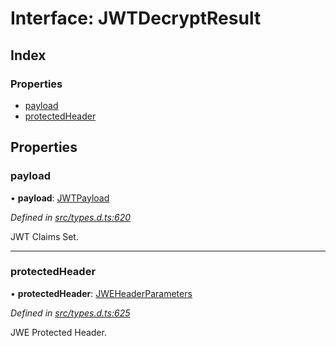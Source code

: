 # Interface: JWTDecryptResult

## Index

### Properties

* [payload](_types_d_.jwtdecryptresult.md#payload)
* [protectedHeader](_types_d_.jwtdecryptresult.md#protectedheader)

## Properties

### payload

•  **payload**: [JWTPayload](_types_d_.jwtpayload.md)

*Defined in [src/types.d.ts:620](https://github.com/panva/jose/blob/v3.5.1/src/types.d.ts#L620)*

JWT Claims Set.

___

### protectedHeader

•  **protectedHeader**: [JWEHeaderParameters](_types_d_.jweheaderparameters.md)

*Defined in [src/types.d.ts:625](https://github.com/panva/jose/blob/v3.5.1/src/types.d.ts#L625)*

JWE Protected Header.
